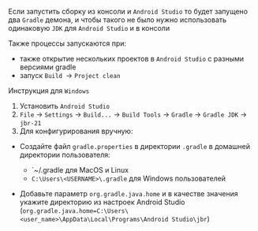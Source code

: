 Если запустить сборку из консоли и `Android Studio` то будет запущено два `Gradle` демона, и чтобы такого не было нужно использовать одинаковую `JDK` для `Android Studio` и в консоли

Также процессы запускаются при:
- также открытие нескольких проектов в `Android Studio` с разными версиями gradle
- запуск `Build `-> `Project clean`

Инструкция для `Windows`
1) Установить `Android Studio`
2) `File` -> `Settings` -> `Build...` -> `Build Tools` -> `Gradle` -> `Gradle JDK` -> `jbr-21`
3) Для конфигурирования вручную:
- Создайте файл `gradle.properties` в директории `.gradle` в домашней директории пользователя:
    
    - `~/.gradle для MacOS и Linux
    - `C:\Users\<USERNAME>\.gradle` для Windows пользователей
- Добавьте параметр `org.gradle.java.home` и в качестве значения укажите директорию из настроек Android Studio (`org.gradle.java.home=C:\Users\<user_name>\AppData\Local\Programs\Android Studio\jbr`)
